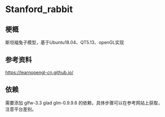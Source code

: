 # Stanford_rabbit

## 梗概
斯坦福兔子模型，基于Ubuntu18.04、QT5.13、openGL实现

## 参考资料
https://learnopengl-cn.github.io/

## 依赖
需要添加 glfw-3.3 glad glm-0.9.9.6 的依赖，具体步骤可以在参考网站上获取，注意平台差别。 
